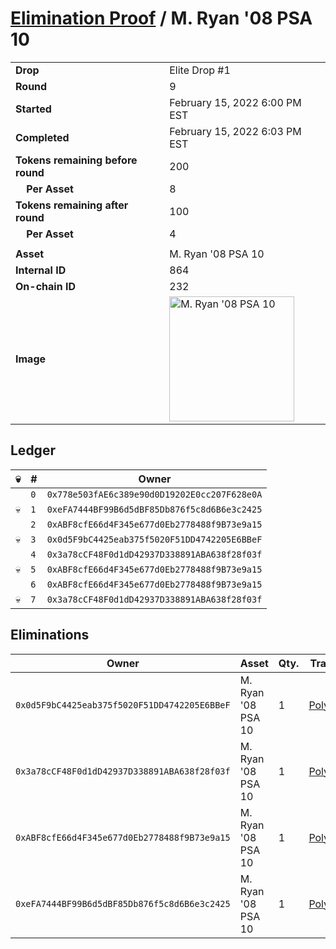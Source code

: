 # [Elimination Proof](./readme.md) / M. Ryan &#039;08 PSA 10

|||
|---|---|
| **Drop** | Elite Drop #1 |
| **Round** | 9 |
| **Started** | February 15, 2022 6:00 PM EST |
| **Completed** | February 15, 2022 6:03 PM EST |
| **Tokens remaining before round** | 200 |
| **&nbsp;&nbsp;&nbsp;&nbsp;Per Asset** | 8 |
| **Tokens remaining after round** | 100 |
| **&nbsp;&nbsp;&nbsp;&nbsp;Per Asset** | 4 |
| | |
| **Asset** | M. Ryan &#039;08 PSA 10 |
| **Internal ID** | 864 |
| **On-chain ID** | 232 |
| **Image** | <img src="https://tcdn.blokpax.com/95836cf2-27dd-4191-b6c0-cf4b7435ed56/c5538abd86e0c70ced950f7ff169d66a4ce5b26db38d223ada33885c7a67aa85.png" height="200" alt="M. Ryan &#039;08 PSA 10" /> |

## Ledger

| 💀 | # | Owner |
| --- | --- | --- |
|  | `0` | `0x778e503fAE6c389e90d0D19202E0cc207F628e0A` |
| 💀 | `1` | `0xeFA7444BF99B6d5dBF85Db876f5c8d6B6e3c2425` |
|  | `2` | `0xABF8cfE66d4F345e677d0Eb2778488f9B73e9a15` |
| 💀 | `3` | `0x0d5F9bC4425eab375f5020F51DD4742205E6BBeF` |
|  | `4` | `0x3a78cCF48F0d1dD42937D338891ABA638f28f03f` |
| 💀 | `5` | `0xABF8cfE66d4F345e677d0Eb2778488f9B73e9a15` |
|  | `6` | `0xABF8cfE66d4F345e677d0Eb2778488f9B73e9a15` |
| 💀 | `7` | `0x3a78cCF48F0d1dD42937D338891ABA638f28f03f` |


## Eliminations

| Owner | Asset | Qty. | Transaction |
| --- | --- | --- | --- |
| `0x0d5F9bC4425eab375f5020F51DD4742205E6BBeF` | M. Ryan '08 PSA 10 | 1 | [Polygonscan](https://polygonscan.com/tx/0xac4018099cb0e759693024ef60067fd9a71901ea6e89fadc1e45fa81d4b9b281) |
| `0x3a78cCF48F0d1dD42937D338891ABA638f28f03f` | M. Ryan '08 PSA 10 | 1 | [Polygonscan](https://polygonscan.com/tx/0x7ff1baa8fd9da2fc01a4bb7858e9c824aaa7d1aaa3d5b9e900a40ab32486c1fc) |
| `0xABF8cfE66d4F345e677d0Eb2778488f9B73e9a15` | M. Ryan '08 PSA 10 | 1 | [Polygonscan](https://polygonscan.com/tx/0x4b12eaf45cd4e6e42aa2681db9a75e26ed0839ae30718c18f0bafec85bc77bef) |
| `0xeFA7444BF99B6d5dBF85Db876f5c8d6B6e3c2425` | M. Ryan '08 PSA 10 | 1 | [Polygonscan](https://polygonscan.com/tx/0xca527743f9202ee93c1b7862abfe16897fcca5bae9f6e0a655221a03488373e2) |
